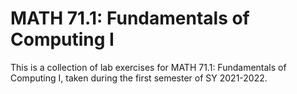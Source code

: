 # MATH 71.1: Fundamentals of Computing I

This is a collection of lab exercises for MATH 71.1: Fundamentals of Computing I, taken during the first semester of SY 2021-2022.
